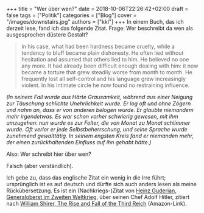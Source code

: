 +++
title = "Wer über wen?"
date = 2018-10-06T22:26:42+02:00
draft = false
tags = ["Politik"]
categories = ["Blog"]
cover = "/images/downstairs.jpg"
authors = ["kkl"]
+++
In einem Buch, das ich derzeit lese, fand ich das folgende Zitat. Frage: Wer beschreibt da wen als ausgesprochen düstere Gestalt?

> In his case, what had been hardness became cruelty, while a tendency to bluff became plain dishonesty. He often lied without hesitation and assumed that others lied to him. He believed no one any more. It had already been difficult enough dealing with him: it now became a torture that grew steadily worse from month to month. He frequently lost all self-control and his language grew increasingly violent. In his intimate circle he now found no restraining influence.

*(In seinem Fall wurde aus Härte Grausamkeit, während aus einer Neigung zur Täuschung schlichte Unehrlichkeit wurde. Er log oft und ohne Zögern und nahm an, dass er von anderen belogen wurde. Er glaubte niemandem mehr irgendetwas. Es war schon vorher schwierig gewesen, mit ihm umzugehen: nun wurde es zur Folter, die von Monat zu Monat schlimmer wurde. Oft verlor er jede Selbstbeherrschung, und seine Sprache wurde zunehmend gewalttätig. In seinem engsten Kreis fand er niemanden mehr, der einen zurückhaltenden Einfluss auf ihn gehabt hätte.)*

Also: Wer schreibt hier über wen?

Falsch (aber verständlich).

Ich gebe zu, dass das englische Zitat ein wenig in die Irre führt; ursprünglich ist es auf deutsch und dürfte sich  auch anders lesen als meine Rückübersetzung. Es ist ein (Nachkriegs-)Zitat von [Heinz Guderian, Generaloberst im Zweiten Weltkrieg](https://de.wikipedia.org/wiki/Heinz_Guderian), über seinen Chef Adolf Hitler, zitiert nach [William Shirer, The Rise and Fall of the Third Reich](https://amzn.to/2PiYiIq) (Amazon-Link).
